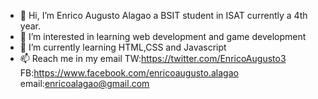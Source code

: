 - 👋 Hi, I’m Enrico Augusto Alagao a BSIT student in ISAT currently a 4th year.
- 👀 I’m interested in learning web development and game development
- 🌱 I’m currently learning HTML,CSS and Javascript
- 📫 Reach me in my email  TW:https://twitter.com/EnricoAugusto3 FB:https://www.facebook.com/enricoaugusto.alagao email:enricoalagao@gmail.com

<!---
enrico1551/enrico1551 is a ✨ special ✨ repository because its `README.md` (this file) appears on your GitHub profile.
You can click the Preview link to take a look at your changes.
--->
